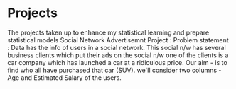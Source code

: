 # Projects
The projects taken up to enhance my statistical learning and prepare statistical models
Social Network Advertisemnt Project :
Problem statement : Data has the info of users in a social network.
This social n/w has several business clients which put their ads on the social n/w
one of the clients is a car company which has launched a car at a ridiculous price.
Our aim - is to find who all have purchased that car (SUV).
we'll consider two columns - Age and Estimated Salary of the users.
